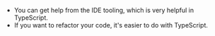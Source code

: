- You can get help from the IDE tooling, which is very helpful in TypeScript.
- If you want to refactor your code, it's easier to do with TypeScript.